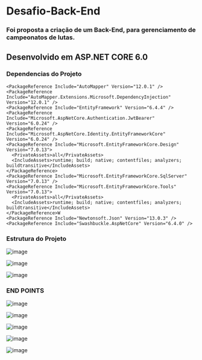 # Desafio-Back-End
### Foi proposta a criação de um Back-End, para gerenciamento de campeonatos de lutas.

## Desenvolvido em ASP.NET CORE 6.0
### Dependencias do Projeto
    <PackageReference Include="AutoMapper" Version="12.0.1" />
    <PackageReference Include="AutoMapper.Extensions.Microsoft.DependencyInjection" Version="12.0.1" />
    <PackageReference Include="EntityFramework" Version="6.4.4" />
    <PackageReference Include="Microsoft.AspNetCore.Authentication.JwtBearer" Version="6.0.24" />
    <PackageReference Include="Microsoft.AspNetCore.Identity.EntityFrameworkCore" Version="6.0.24" />
    <PackageReference Include="Microsoft.EntityFrameworkCore.Design" Version="7.0.13">
      <PrivateAssets>all</PrivateAssets>
      <IncludeAssets>runtime; build; native; contentfiles; analyzers; buildtransitive</IncludeAssets>
    </PackageReference>
    <PackageReference Include="Microsoft.EntityFrameworkCore.SqlServer" Version="7.0.13" />
    <PackageReference Include="Microsoft.EntityFrameworkCore.Tools" Version="7.0.13">
      <PrivateAssets>all</PrivateAssets>
      <IncludeAssets>runtime; build; native; contentfiles; analyzers; buildtransitive</IncludeAssets>
    </PackageReference>W
    <PackageReference Include="Newtonsoft.Json" Version="13.0.3" />
    <PackageReference Include="Swashbuckle.AspNetCore" Version="6.4.0" />
 

### Estrutura do Projeto
![image](https://github.com/MarcusVogado/Desafio-Back-End/assets/107502578/e248e9cc-448a-499c-8c6c-f366795d4bd9)

![image](https://github.com/MarcusVogado/Desafio-Back-End/assets/107502578/7bf8b56e-5c7c-40a2-9400-902478049911)

![image](https://github.com/MarcusVogado/Desafio-Back-End/assets/107502578/97aa63ab-2ba5-4b3e-a91e-f12656485830)


### END POINTS 
![image](https://github.com/MarcusVogado/Desafio-Back-End/assets/107502578/c8d05dfb-c698-475d-9a03-693b216d18e6)

![image](https://github.com/MarcusVogado/Desafio-Back-End/assets/107502578/4b80c0bb-f5a1-4cef-b57e-451eb2d21cbb)

![image](https://github.com/MarcusVogado/Desafio-Back-End/assets/107502578/8f7138c6-3a9c-44c7-ba08-9ed93f80ea20)

![image](https://github.com/MarcusVogado/Desafio-Back-End/assets/107502578/defc5e8f-9d3b-4c05-81b4-c9f3eeecefa2)

![image](https://github.com/MarcusVogado/Desafio-Back-End/assets/107502578/3f978440-b548-4a95-bf32-531f045ea8b9)


